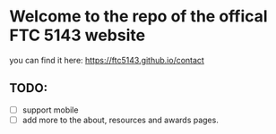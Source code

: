 # Welcome to the repo of the offical FTC 5143 website
you can find it here: https://ftc5143.github.io/contact <br>


## TODO: 
- [ ] support mobile <br>
- [ ] add more to the about, resources and awards pages. <br>
